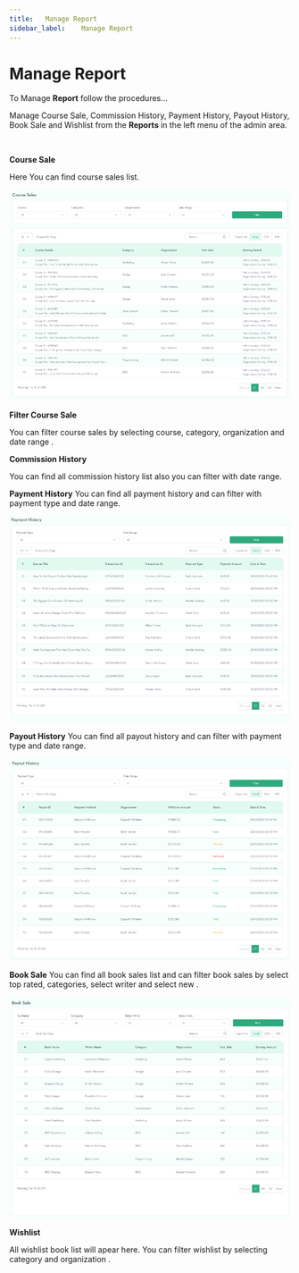 ```yaml
---
title:   Manage Report
sidebar_label:    Manage Report
---
```



# Manage Report

To Manage **Report** follow the procedures…

 Manage Course Sale, Commission History, Payment History, Payout History, Book Sale and Wishlist from the **Reports** in the left menu of the admin area.

&nbsp;


**Course Sale**

 Here You can find course sales list.

 ![FacultyLMS](../assets/faculty/report_course_sales.png)


**Filter Course Sale**

You can filter course sales by selecting course, category, organization and date range .

**Commission History**

 You can find all commission history list also you can filter with date range.

**Payment History**
You can find all payment history and can filter with payment type and date range.

 ![FacultyLMS](../assets/faculty/report_payment_history.png)


**Payout History**
You can find all payout history and can filter with payment type and date range.

 ![FacultyLMS](../assets/faculty/report_payout_history.png)


**Book Sale**
You can find all book sales list and can filter book sales by select top rated, categories, select writer and select new .

![FacultyLMS](../assets/faculty/report_book_sale.png)




**Wishlist**

All wishlist book list will apear here. You can filter wishlist by selecting category and organization .
